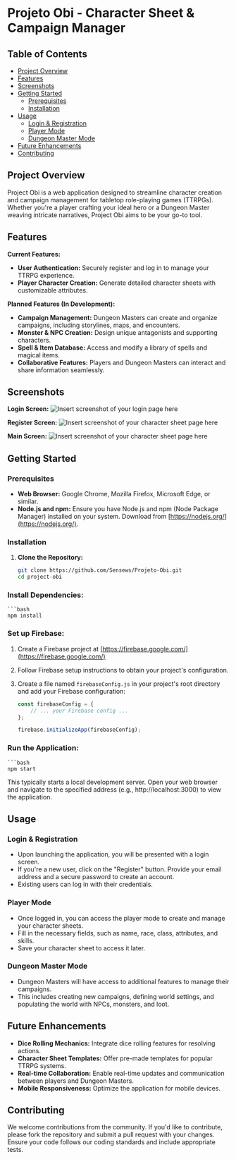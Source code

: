 # Projeto Obi - Character Sheet & Campaign Manager
## Table of Contents 
- [Project Overview](#project-overview)
- [Features](#features)
- [Screenshots](#screenshots)
- [Getting Started](#getting-started)
    - [Prerequisites](#prerequisites)
    - [Installation](#installation)
- [Usage](#usage)
    - [Login & Registration](#login--registration)
    - [Player Mode](#player-mode)
    - [Dungeon Master Mode](#dungeon-master-mode) 
- [Future Enhancements](#future-enhancements)
- [Contributing](#contributing)

## Project Overview
Project Obi is a web application designed to streamline character creation and campaign management for tabletop role-playing games (TTRPGs). Whether you're a player crafting your ideal hero or a Dungeon Master weaving intricate narratives, Project Obi aims to be your go-to tool.

## Features
**Current Features:**
- **User Authentication:** Securely register and log in to manage your TTRPG experience.
- **Player Character Creation:** Generate detailed character sheets with customizable attributes.

**Planned Features (In Development):**
- **Campaign Management:** Dungeon Masters can create and organize campaigns, including storylines, maps, and encounters.
- **Monster & NPC Creation:** Design unique antagonists and supporting characters.
- **Spell & Item Database:** Access and modify a library of spells and magical items.
- **Collaborative Features:** Players and Dungeon Masters can interact and share information seamlessly.

## Screenshots
**Login Screen:**
![Insert screenshot of your login page here](#)

**Register Screen:**
![Insert screenshot of your character sheet page here](#)

**Main Screen:**
![Insert screenshot of your character sheet page here](#)

## Getting Started 

### Prerequisites
- **Web Browser:** Google Chrome, Mozilla Firefox, Microsoft Edge, or similar.
- **Node.js and npm:** Ensure you have Node.js and npm (Node Package Manager) installed on your system. Download from [https://nodejs.org/](https://nodejs.org/).

### Installation
1. **Clone the Repository:**
   ```bash
   git clone https://github.com/Sensews/Projeto-Obi.git
   cd project-obi

### Install Dependencies:
    ```bash
    npm install

### Set up Firebase:
   1. Create a Firebase project at [https://firebase.google.com/](https://firebase.google.com/)
   2. Follow Firebase setup instructions to obtain your project's configuration.
   3. Create a file named `firebaseConfig.js` in your project's root directory and add your Firebase configuration:

       ```javascript
       const firebaseConfig = {
           // ... your Firebase config ...
       };

       firebase.initializeApp(firebaseConfig);

### Run the Application:
    ```bash
    npm start
This typically starts a local development server. Open your web browser and navigate to the specified address (e.g., http://localhost:3000) to view the application.

## Usage

### Login & Registration
- Upon launching the application, you will be presented with a login screen.
- If you're a new user, click on the "Register" button. Provide your email address and a secure password to create an account.
- Existing users can log in with their credentials.

### Player Mode
- Once logged in, you can access the player mode to create and manage your character sheets.
- Fill in the necessary fields, such as name, race, class, attributes, and skills.
- Save your character sheet to access it later.

### Dungeon Master Mode
- Dungeon Masters will have access to additional features to manage their campaigns.
- This includes creating new campaigns, defining world settings, and populating the world with NPCs, monsters, and loot.

## Future Enhancements
- **Dice Rolling Mechanics:** Integrate dice rolling features for resolving actions.
- **Character Sheet Templates:** Offer pre-made templates for popular TTRPG systems.
- **Real-time Collaboration:** Enable real-time updates and communication between players and Dungeon Masters.
- **Mobile Responsiveness:** Optimize the application for mobile devices.

## Contributing
We welcome contributions from the community. If you'd like to contribute, please fork the repository and submit a pull request with your changes. Ensure your code follows our coding standards and include appropriate tests.
